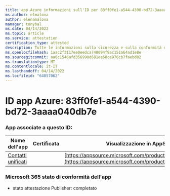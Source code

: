 ```yaml
---
title: app Azure informazioni sull'ID per 83ff0fe1-a544-4390-bd72-3aaaa040db7e
ms.author: elmalova
author: elenamalova
manager: tonybal
ms.date: 04/14/2022
ms.topic: article
ms.service: attestation
certification_type: attested
description: Tutte le informazioni sulla sicurezza e sulla conformità disponibili per 83ff0fe1-a544-4390-bd72-3aaaa040db7e.
ms.openlocfilehash: 1aac2f3117ee0eedca740094f9ac151a64ad1e8e
ms.sourcegitcommit: aa6c1546afd356990d681ee68ce976cb7faebd02
ms.translationtype: MT
ms.contentlocale: it-IT
ms.lasthandoff: 04/14/2022
ms.locfileid: "64857062"
---
```

# <a name="azure-app-id-83ff0fe1-a544-4390-bd72-3aaaa040db7e"></a>ID app Azure: 83ff0fe1-a544-4390-bd72-3aaaa040db7e


### <a name="apps-associated-with-this-id"></a>App associate a questo ID:
| **Nome dell'app** | **Certificata** | **Visualizzazione in AppSource** |
|--------------|---------------|-----------------------|
| [Contatti unificati](../forward/WA200003877.md) |  | [https://appsource.microsoft.com/product/office/WA200003877](https://appsource.microsoft.com/product/office/WA200003877) |

### <a name="microsoft-365-app-compliance-status"></a>Microsoft 365 stato di conformità dell'app
- stato attestazione Publisher: completato
